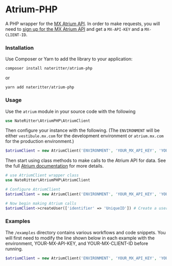 # Atrium-PHP
A PHP wrapper for the [MX Atrium API](https://atrium.mx.com). In order to make requests, you will need to [sign up for the MX Atrium API](https://atrium.mx.com/developers/sign_up) and get a `MX-API-KEY` and a  `MX-CLIENT-ID`.

### Installation

Use Composer or Yarn to add the library to your application:

```
composer install nateritter/atrium-php
```
or
```
yarn add nateritter/atrium-php
```

### Usage

Use the `atrium` module in your source code with the following
```php
use NateRitter\AtriumPHP\AtriumClient
```

Then configure your instance with the following. (The `ENVIRONMENT` will be either `vestibule.mx.com` for the development environment or `atrium.mx.com` for the production environment.)
```php
$atriumClient = new AtriumClient('ENVIRONMENT', 'YOUR_MX_API_KEY', 'YOUR_MX_CLIENT_ID')
```

Then start using class methods to make calls to the Atrium API for data. See the full [Atrium documentation](https://atrium.mx.com/documentation) for more details.

```php
# use AtriumClient wrapper class
use NateRitter\AtriumPHP\AtriumClient

# Configure AtriumClient
$atriumClient = new AtriumClient('ENVIRONMENT', 'YOUR_MX_API_KEY', 'YOUR_MX_CLIENT_ID')

# Now begin making Atrium calls
$atriumClient->createUser(['identifier' => 'UniqueID']) # Create a user, etc...
```

### Examples

The `/examples` directory contains various workflows and code snippets. You will first need to modify the line shown below in each example with the environment, YOUR-MX-API-KEY, and YOUR-MX-CLIENT-ID before running.
```php
$atriumClient = new AtriumClient('ENVIRONMENT', 'YOUR_MX_API_KEY', 'YOUR_MX_CLIENT_ID')
```
